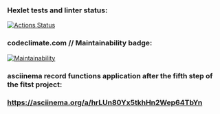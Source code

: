 ### Hexlet tests and linter status:
[![Actions Status](https://github.com/VitaliyZagudaev/java-project-61/actions/workflows/hexlet-check.yml/badge.svg)](https://github.com/VitaliyZagudaev/java-project-61/actions)

### codeclimate.com // Maintainability badge:
[![Maintainability](https://api.codeclimate.com/v1/badges/59ecbd6252a4dbba7200/maintainability)](https://codeclimate.com/github/VitaliyZagudaev/java-project-61/maintainability)

### asciinema record functions application after the fifth step of the fitst project:
### https://asciinema.org/a/hrLUn80Yx5tkhHn2Wep64TbYn
